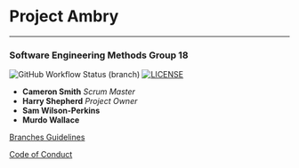 # Project Ambry

---

### Software Engineering Methods Group 18

![GitHub Workflow Status (branch)](https://img.shields.io/github/actions/workflow/status/harryShepherd/Ambry/main.yml?branch=master) [![LICENSE](https://img.shields.io/github/license/harryShepherd/Ambry.svg?style=flat-square)](https://github.com/harryShepherd/Ambry/blob/master/LICENSE)

- **Cameron Smith** *Scrum Master*
- **Harry Shepherd** *Project Owner*
- **Sam Wilson-Perkins**
- **Murdo Wallace**


[Branches Guidelines](docs/BRANCHES.md)

[Code of Conduct](docs/CODE_OF_CONDUCT.md)


